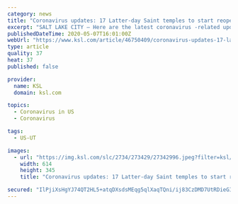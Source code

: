 ```yaml
---
category: news
title: "Coronavirus updates: 17 Latter-day Saint temples to start reopening process, Utah unemployment claims down"
excerpt: "SALT LAKE CITY — Here are the latest coronavirus -related updates from Utah and around the world. If you're on a mobile device and can't see the updates below, click on this link. As of April 15, case data are displayed by both the date the first positive laboratory result (FPLR) is reported to public health and the self-reported symptom onset date."
publishedDateTime: 2020-05-07T16:01:00Z
webUrl: "https://www.ksl.com/article/46750409/coronavirus-updates-17-latter-day-saint-temples-to-start-reopening-process-utah-unemployment-claims-down"
type: article
quality: 37
heat: 37
published: false

provider:
  name: KSL
  domain: ksl.com

topics:
  - Coronavirus in US
  - Coronavirus

tags:
  - US-UT

images:
  - url: "https://img.ksl.com/slc/2734/273429/27342996.jpeg?filter=ksl/responsive_story_lg"
    width: 614
    height: 345
    title: "Coronavirus updates: 17 Latter-day Saint temples to start reopening process, Utah unemployment claims down"

secured: "IlPjiXsHgYJ74QT2HL5+atqDXsdsMEqg5qlXaqTQni/ij83CzDMD7UtRDieGIHVS3IeQuG9LsYHZKn8p2v+EjRhN2EkADfJrzdIubd2hZDKde2nuLzsFk2BKpV3aEfB5u10sQA+4TH+a1YPZYhzmE3pbCilvTFcrZdctwpcqv2HS5jWLtgC0k8LXR3NksGQHEACIuVEFHDZ4kdbejTTJn7VFEyIoCyB4cDt/VOybBHMyUAI5X5ttxoG12TBAGy0PO9nYoQ9WFwcAOOPETEAorIBTEbAa5A+ob63/LJQTkE9du1T+YQeQaBSEJ7Pki/C3;WFKc8IZqnFWyqnvWuamYuA=="
---
```


